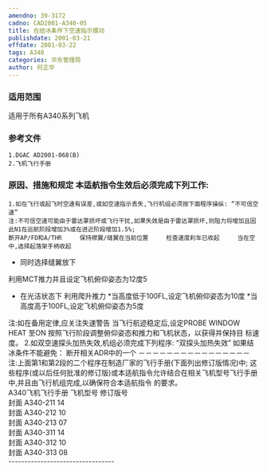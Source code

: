 ```yaml
---
amendno: 39-3172
cadno: CAD2001-A340-05
title: 在结冰条件下空速指示摆动
publishdate: 2001-03-21
effdate: 2001-03-22
tags: A340
categories: 华东管理局
author: 何正华
---
```


### 适用范围 
适用于所有A340系列飞机

<!--more-->
### 参考文件
    1.DGAC AD2001-068(B) 
    2.飞机飞行手册

### 原因、措施和规定 本适航指令生效后必须完成下列工作: 
    1.如在飞行或起飞时空速有误差,或如空速指示丢失,飞行机组必须按下面程序操纵: “不可信空速”
    注:不可信空速可能由于雷达罩损坏或飞行干扰,如果失效是由于雷达罩损坏,则阻力将增加且因此N1在巡航阶段增加3%或在进近阶段增加1.5%; 
    断开AP/FD和A/THR     保持襟翼/缝翼在当前位置     检查速度刹车已收起     当在空中,选择起落架手柄收起 
* 同时选择缝翼放下 
  
利用MCT推力并且设定飞机俯仰姿态为12度5 
* 在光洁状态下 利用爬升推力 
          *当高度低于100FL,设定飞机俯仰姿态为10度 
          *当高度高于100FL,设定飞机俯仰姿态为5度 

注:如在备用定律,应关注失速警告      当飞行航迹稳定后,设定PROBE WINDOW HEAT 至ON      按照飞行阶段调整俯仰姿态和推力和飞机状态，以获得并保持目
标速度。 
    2.如双空速探头加热失效,机组必须完成下列程序: 
“双探头加热失效” 如果结冰条件不能避免： 断开相关ADR中的一个 
－－－－－－－－－－－－－－－－    注:上面第1和第2段的二个程序在制造厂家的飞行手册(下面列出修订版情况)中;     这些程序(或以后任何批准的修订版)或本适航指令允许结合在相关飞机型号飞行手册中,并且由飞行机组完成,以确保符合本适航指令
的要求。  
A340飞机飞行手册  飞机型号  修订版号  
封面  A340-211  14  
封面  A340-212  10  
封面  A340-213  07  
封面  A340-311  14  
封面  A340-312  10  
封面  A340-313  08  
          ---------------------------------
